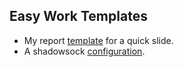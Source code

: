 <!--
 * @Author       : Guanyue li
 * @Date         : 2022-05-31 15:34:17
 * @LastEditTime : 2022-06-03 02:45:03
 * @Description  : file content
 * @FilePath     : \easy_work_templates\README.md
-->
## Easy Work Templates

+ My report <a href="./Report Template.pptx">template</a> for a quick slide. 
+ A shadowsock <a href="./Config Shadowsocks.md">configuration</a>. 